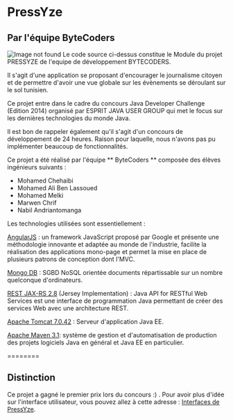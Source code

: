 PressYze
========

## Par l'équipe ByteCoders

![Image not found](http://nabil.zz.mu/images/pressyze.png "Logo du projet PressYze")
Le code source ci-dessus constitue le Module du projet PRESSYZE de l'equipe de développement BYTECODERS.

Il s'agit d'une application se proposant d'encourager le journalisme citoyen et de permettre d'avoir une vue globale sur les évènements se déroulant sur le sol tunisien.

 Ce projet entre dans le cadre du concours Java Developer Challenge (Edition 2014)
 organisé par ESPRIT JAVA USER GROUP qui met le focus sur les dernières technologies du monde Java.

 Il est bon de rappeler également qu'il s'agit d'un concours de développement de 24 heures. Raison pour laquelle, nous n'avons pas pu implémenter beaucoup de fonctionnalités.

 Ce projet a été réalisé par l'équipe ** ByteCoders ** composée des élèves ingénieurs suivants :
 
 - Mohamed Chehaibi
 - Mohamed Ali Ben Lassoued
 - Mohamed Melki
 - Marwen Chrif
 - Nabil Andriantomanga
 
  Les technologies utilisées sont essentiellement :
 
  [AngularJS](https://angularjs.org/) : un framework JavaScript proposé par Google et présente une méthodologie innovante
  et adaptée au monde de l'industrie, facilite la réalisation des applications mono-page
  et permet la mise en place de plusieurs patrons de conception dont l'MVC.
 
 
  [Mongo DB](http://www.mongodb.org/) : SGBD NoSQL orientée documents répartissable sur un nombre quelconque d'ordinateurs.
 
  [REST JAX-RS 2.8](https://jersey.java.net/) (Jersey Implementation) : Java API for RESTful Web Services est une interface
  de programmation Java permettant de créer des services Web avec une architecture REST.
 
   [Apache Tomcat 7.0.42](http://tomcat.apache.org/) : Serveur d'application Java EE.
 
   [Apache Maven 3.1](http://maven.apache.org/): système de gestion et d'automatisation de production des projets logiciels
  Java en général et Java EE en particulier.
 

========

## Distinction 

Ce projet a gagné le premier prix lors du concours :) . Pour avoir plus d'idée sur l'interface utilisateur, vous pouvez allez à cette adresse : [Interfaces de PressYze](http://nabil.zz.mu/pressyze/). 
